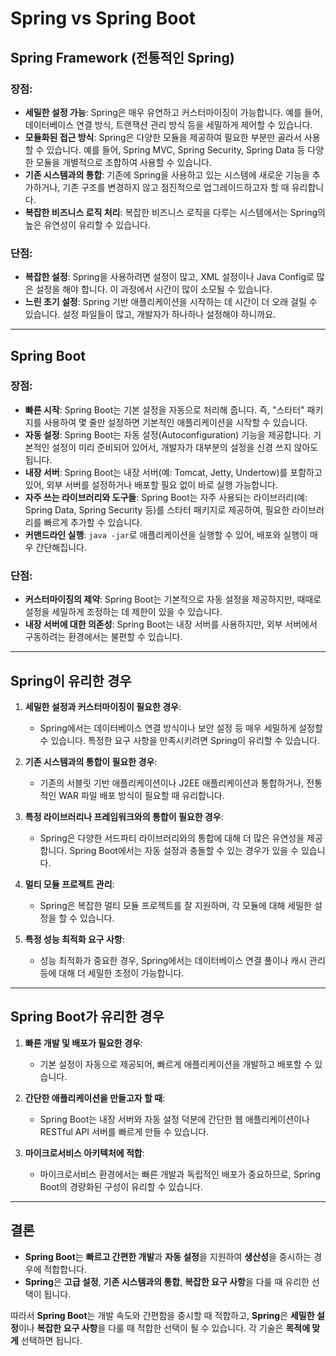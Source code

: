 # Spring vs Spring Boot

## Spring Framework (전통적인 Spring)

### 장점:
- **세밀한 설정 가능**: Spring은 매우 유연하고 커스터마이징이 가능합니다. 예를 들어, 데이터베이스 연결 방식, 트랜잭션 관리 방식 등을 세밀하게 제어할 수 있습니다.
- **모듈화된 접근 방식**: Spring은 다양한 모듈을 제공하여 필요한 부분만 골라서 사용할 수 있습니다. 예를 들어, Spring MVC, Spring Security, Spring Data 등 다양한 모듈을 개별적으로 조합하여 사용할 수 있습니다.
- **기존 시스템과의 통합**: 기존에 Spring을 사용하고 있는 시스템에 새로운 기능을 추가하거나, 기존 구조를 변경하지 않고 점진적으로 업그레이드하고자 할 때 유리합니다.
- **복잡한 비즈니스 로직 처리**: 복잡한 비즈니스 로직을 다루는 시스템에서는 Spring의 높은 유연성이 유리할 수 있습니다.

### 단점:
- **복잡한 설정**: Spring을 사용하려면 설정이 많고, XML 설정이나 Java Config로 많은 설정을 해야 합니다. 이 과정에서 시간이 많이 소모될 수 있습니다.
- **느린 초기 설정**: Spring 기반 애플리케이션을 시작하는 데 시간이 더 오래 걸릴 수 있습니다. 설정 파일들이 많고, 개발자가 하나하나 설정해야 하니까요.

---

## Spring Boot

### 장점:
- **빠른 시작**: Spring Boot는 기본 설정을 자동으로 처리해 줍니다. 즉, "스타터" 패키지를 사용하여 몇 줄만 설정하면 기본적인 애플리케이션을 시작할 수 있습니다.
- **자동 설정**: Spring Boot는 자동 설정(Autoconfiguration) 기능을 제공합니다. 기본적인 설정이 미리 준비되어 있어서, 개발자가 대부분의 설정을 신경 쓰지 않아도 됩니다.
- **내장 서버**: Spring Boot는 내장 서버(예: Tomcat, Jetty, Undertow)를 포함하고 있어, 외부 서버를 설정하거나 배포할 필요 없이 바로 실행 가능합니다.
- **자주 쓰는 라이브러리와 도구들**: Spring Boot는 자주 사용되는 라이브러리(예: Spring Data, Spring Security 등)를 스타터 패키지로 제공하여, 필요한 라이브러리를 빠르게 추가할 수 있습니다.
- **커맨드라인 실행**: `java -jar`로 애플리케이션을 실행할 수 있어, 배포와 실행이 매우 간단해집니다.

### 단점:
- **커스터마이징의 제약**: Spring Boot는 기본적으로 자동 설정을 제공하지만, 때때로 설정을 세밀하게 조정하는 데 제한이 있을 수 있습니다.
- **내장 서버에 대한 의존성**: Spring Boot는 내장 서버를 사용하지만, 외부 서버에서 구동하려는 환경에서는 불편할 수 있습니다.

---

## Spring이 유리한 경우

1. **세밀한 설정과 커스터마이징이 필요한 경우**:
   - Spring에서는 데이터베이스 연결 방식이나 보안 설정 등 매우 세밀하게 설정할 수 있습니다. 특정한 요구 사항을 만족시키려면 Spring이 유리할 수 있습니다.

2. **기존 시스템과의 통합이 필요한 경우**:
   - 기존의 서블릿 기반 애플리케이션이나 J2EE 애플리케이션과 통합하거나, 전통적인 WAR 파일 배포 방식이 필요할 때 유리합니다.

3. **특정 라이브러리나 프레임워크와의 통합이 필요한 경우**:
   - Spring은 다양한 서드파티 라이브러리와의 통합에 대해 더 많은 유연성을 제공합니다. Spring Boot에서는 자동 설정과 충돌할 수 있는 경우가 있을 수 있습니다.

4. **멀티 모듈 프로젝트 관리**:
   - Spring은 복잡한 멀티 모듈 프로젝트를 잘 지원하며, 각 모듈에 대해 세밀한 설정을 할 수 있습니다.

5. **특정 성능 최적화 요구 사항**:
   - 성능 최적화가 중요한 경우, Spring에서는 데이터베이스 연결 풀이나 캐시 관리 등에 대해 더 세밀한 조정이 가능합니다.

---

## Spring Boot가 유리한 경우

1. **빠른 개발 및 배포가 필요한 경우**:
   - 기본 설정이 자동으로 제공되어, 빠르게 애플리케이션을 개발하고 배포할 수 있습니다.

2. **간단한 애플리케이션을 만들고자 할 때**:
   - Spring Boot는 내장 서버와 자동 설정 덕분에 간단한 웹 애플리케이션이나 RESTful API 서버를 빠르게 만들 수 있습니다.

3. **마이크로서비스 아키텍처에 적합**:
   - 마이크로서비스 환경에서는 빠른 개발과 독립적인 배포가 중요하므로, Spring Boot의 경량화된 구성이 유리할 수 있습니다.

---

## 결론

- **Spring Boot**는 **빠르고 간편한 개발**과 **자동 설정**을 지원하여 **생산성**을 중시하는 경우에 적합합니다.
- **Spring**은 **고급 설정**, **기존 시스템과의 통합**, **복잡한 요구 사항**을 다룰 때 유리한 선택이 됩니다.

따라서 **Spring Boot**는 개발 속도와 간편함을 중시할 때 적합하고, **Spring**은 **세밀한 설정**이나 **복잡한 요구 사항**을 다룰 때 적합한 선택이 될 수 있습니다. 각 기술은 **목적에 맞게** 선택하면 됩니다.
